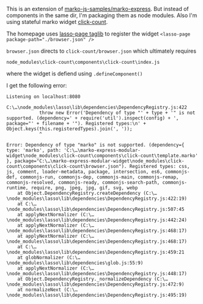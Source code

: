 
This is an extension of [marko-js-samples/marko-express](https://github.com/marko-js-samples/marko-express).
But instead of components in the same dir, I'm packaging them as node modules.
Also I'm using stateful marko widget [click-count](http://markojs.com/marko-widgets/try-online/#Stateful_Click_Count).

The homepage uses
[lasso-page taglib](http://markojs.com/docs/marko-widgets/get-started/#server-side-rendering)
to register the widget `<lasso-page package-path="./browser.json" />`

`browser.json` directs to `click-count/browser.json` which ultimately requires

    node_modules\click-count\components\click-count\index.js

where the widget is defiend using `.defineComponent()`

I get the following error:

    Listening on localhost:8080

    C:\…\node_modules\lasso\lib\dependencies\DependencyRegistry.js:422
                throw new Error('Dependency of type "' + type + '" is not supported. (dependency=' + require('util').inspect(config) + ', package="' + filename + '"). Registered types:\n' + Object.keys(this.registeredTypes).join(', '));
                ^

    Error: Dependency of type "marko" is not supported. (dependency={ type: 'marko', path: 'C:\…\marko-express-modular-widget\node_modules\click-count\components\click-count\template.marko' }, package="C:\…\marko-express-modular-widget\node_modules\click-count\components\click-count\browser.json"). Registered types: css, js, comment, loader-metadata, package, intersection, es6, commonjs-def, commonjs-run, commonjs-dep, commonjs-main, commonjs-remap, commonjs-resolved, commonjs-ready, commonjs-search-path, commonjs-runtime, require, png, jpeg, jpg, gif, svg, webp
        at Object.DependencyRegistry.createDependency (C:\…\node_modules\lasso\lib\dependencies\DependencyRegistry.js:422:19)
        at C:\…\node_modules\lasso\lib\dependencies\DependencyRegistry.js:507:45
        at applyNextNormalizer (C:\…\node_modules\lasso\lib\dependencies\DependencyRegistry.js:442:24)
        at applyNextNormalizer (C:\…\node_modules\lasso\lib\dependencies\DependencyRegistry.js:468:17)
        at applyNextNormalizer (C:\…\node_modules\lasso\lib\dependencies\DependencyRegistry.js:468:17)
        at C:\…\node_modules\lasso\lib\dependencies\DependencyRegistry.js:459:21
        at globNormalizer (C:\…\node_modules\lasso\lib\dependencies\glob.js:55:9)
        at applyNextNormalizer (C:\…\node_modules\lasso\lib\dependencies\DependencyRegistry.js:448:17)
        at Object.DependencyRegistry._normalizeDependency (C:\…\node_modules\lasso\lib\dependencies\DependencyRegistry.js:472:9)
        at normalizeNext (C:\…\node_modules\lasso\lib\dependencies\DependencyRegistry.js:495:19)
